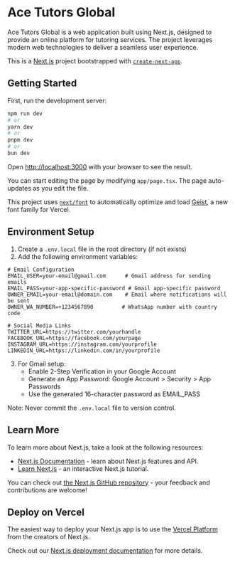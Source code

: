 # Ace Tutors Global

Ace Tutors Global is a web application built using Next.js, designed to provide an online platform for tutoring services. The project leverages modern web technologies to deliver a seamless user experience.

This is a [Next.js](https://nextjs.org) project bootstrapped with [`create-next-app`](https://nextjs.org/docs/app/api-reference/cli/create-next-app).

## Getting Started

First, run the development server:

```bash
npm run dev
# or
yarn dev
# or
pnpm dev
# or
bun dev
```

Open [http://localhost:3000](http://localhost:3000) with your browser to see the result.

You can start editing the page by modifying `app/page.tsx`. The page auto-updates as you edit the file.

This project uses [`next/font`](https://nextjs.org/docs/app/building-your-application/optimizing/fonts) to automatically optimize and load [Geist](https://vercel.com/font), a new font family for Vercel.

## Environment Setup

1. Create a `.env.local` file in the root directory (if not exists)
2. Add the following environment variables:

```env
# Email Configuration
EMAIL_USER=your-email@gmail.com      # Gmail address for sending emails
EMAIL_PASS=your-app-specific-password # Gmail app-specific password
OWNER_EMAIL=your-email@domain.com    # Email where notifications will be sent
OWNER_WA_NUMBER=+1234567890         # WhatsApp number with country code

# Social Media Links
TWITTER_URL=https://twitter.com/yourhandle
FACEBOOK_URL=https://facebook.com/yourpage
INSTAGRAM_URL=https://instagram.com/yourprofile
LINKEDIN_URL=https://linkedin.com/in/yourprofile
```

3. For Gmail setup:
   - Enable 2-Step Verification in your Google Account
   - Generate an App Password: Google Account > Security > App Passwords
   - Use the generated 16-character password as EMAIL_PASS

Note: Never commit the `.env.local` file to version control.

## Learn More

To learn more about Next.js, take a look at the following resources:

- [Next.js Documentation](https://nextjs.org/docs) - learn about Next.js features and API.
- [Learn Next.js](https://nextjs.org/learn) - an interactive Next.js tutorial.

You can check out [the Next.js GitHub repository](https://github.com/vercel/next.js) - your feedback and contributions are welcome!

## Deploy on Vercel

The easiest way to deploy your Next.js app is to use the [Vercel Platform](https://vercel.com/new?utm_medium=default-template&filter=next.js&utm_source=create-next-app&utm_campaign=create-next-app-readme) from the creators of Next.js.

Check out our [Next.js deployment documentation](https://nextjs.org/docs/app/building-your-application/deploying) for more details.
